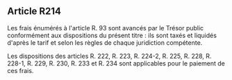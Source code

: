 Article R214
----
Les frais énumérés à l'article R. 93 sont avancés par le Trésor public
conformément aux dispositions du présent titre : ils sont taxés et liquidés
d'après le tarif et selon les règles de chaque juridiction compétente.

Les dispositions des articles R. 222, R. 223, R. 224-2, R. 225, R. 228, R.
228-1, R. 229, R. 230, R. 233 et R. 234 sont applicables pour le paiement de ces
frais.
